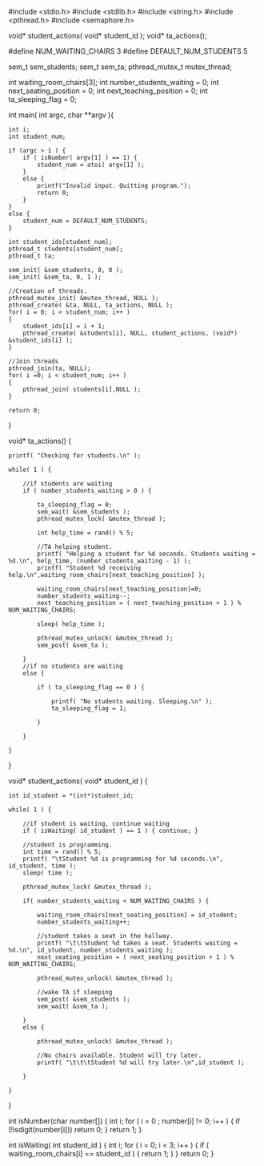 
#include <stdio.h>
#include <stdlib.h>
#include <string.h>
#include <pthread.h>
#include <semaphore.h>

void* student_actions( void* student_id );
void* ta_actions();

#define NUM_WAITING_CHAIRS 3
#define DEFAULT_NUM_STUDENTS 5

sem_t sem_students;
sem_t sem_ta;
pthread_mutex_t mutex_thread;

int waiting_room_chairs[3];
int number_students_waiting = 0;
int next_seating_position = 0;
int next_teaching_position = 0;
int ta_sleeping_flag = 0;

int main( int argc, char **argv ){

	int i;
	int student_num;

	if (argc > 1 ) {
		if ( isNumber( argv[1] ) == 1) {
			student_num = atoi( argv[1] );
		}
		else {
			printf("Invalid input. Quitting program.");
			return 0;
		}
	}
	else {
		student_num = DEFAULT_NUM_STUDENTS;
	}

	int student_ids[student_num];
	pthread_t students[student_num];
	pthread_t ta;

	sem_init( &sem_students, 0, 0 );
	sem_init( &sem_ta, 0, 1 );

	//Creation of threads.
	pthread_mutex_init( &mutex_thread, NULL );
	pthread_create( &ta, NULL, ta_actions, NULL );
	for( i = 0; i < student_num; i++ )
	{
		student_ids[i] = i + 1;
		pthread_create( &students[i], NULL, student_actions, (void*) &student_ids[i] );
	}

	//Join threads
	pthread_join(ta, NULL);
	for( i =0; i < student_num; i++ )
	{
		pthread_join( students[i],NULL );
	}

	return 0;
}

void* ta_actions() {

	printf( "Checking for students.\n" );

	while( 1 ) {

		//if students are waiting
		if ( number_students_waiting > 0 ) {

			ta_sleeping_flag = 0;
			sem_wait( &sem_students );
			pthread_mutex_lock( &mutex_thread );

			int help_time = rand() % 5;

			//TA helping student.
			printf( "Helping a student for %d seconds. Students waiting = %d.\n", help_time, (number_students_waiting - 1) );
			printf( "Student %d receiving help.\n",waiting_room_chairs[next_teaching_position] );

			waiting_room_chairs[next_teaching_position]=0;
			number_students_waiting--;
			next_teaching_position = ( next_teaching_position + 1 ) % NUM_WAITING_CHAIRS;

			sleep( help_time );

			pthread_mutex_unlock( &mutex_thread );
			sem_post( &sem_ta );

		}
		//if no students are waiting
		else {

			if ( ta_sleeping_flag == 0 ) {

				printf( "No students waiting. Sleeping.\n" );
				ta_sleeping_flag = 1;

			}

		}

	}

}

void* student_actions( void* student_id ) {

	int id_student = *(int*)student_id;

	while( 1 ) {

		//if student is waiting, continue waiting
		if ( isWaiting( id_student ) == 1 ) { continue; }

		//student is programming.
		int time = rand() % 5;
		printf( "\tStudent %d is programming for %d seconds.\n", id_student, time );
		sleep( time );

		pthread_mutex_lock( &mutex_thread );

		if( number_students_waiting < NUM_WAITING_CHAIRS ) {

			waiting_room_chairs[next_seating_position] = id_student;
			number_students_waiting++;

			//student takes a seat in the hallway.
			printf( "\t\tStudent %d takes a seat. Students waiting = %d.\n", id_student, number_students_waiting );
			next_seating_position = ( next_seating_position + 1 ) % NUM_WAITING_CHAIRS;

			pthread_mutex_unlock( &mutex_thread );

			//wake TA if sleeping
			sem_post( &sem_students );
			sem_wait( &sem_ta );

		}
		else {

			pthread_mutex_unlock( &mutex_thread );

			//No chairs available. Student will try later.
			printf( "\t\t\tStudent %d will try later.\n",id_student );

		}

	}

}

int isNumber(char number[])
{
    int i;
		for ( i = 0 ; number[i] != 0; i++ )
    {
        if (!isdigit(number[i]))
            return 0;
    }
    return 1;
}

int isWaiting( int student_id ) {
	int i;
	for ( i = 0; i < 3; i++ ) {
		if ( waiting_room_chairs[i] == student_id ) { return 1; }
	}
	return 0;
}

